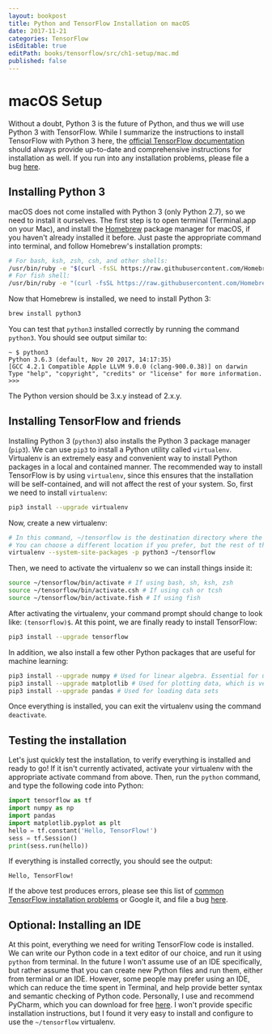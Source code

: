 ```yaml
---
layout: bookpost
title: Python and TensorFlow Installation on macOS
date: 2017-11-21
categories: TensorFlow
isEditable: true
editPath: books/tensorflow/src/ch1-setup/mac.md
published: false
---
```


# macOS Setup
Without a doubt, Python 3 is the future of Python, and thus we will use Python 3 with TensorFlow. While I summarize the instructions to install TensorFlow with Python 3 here, the [official TensorFlow documentation](https://www.tensorflow.org/install/install_mac) should always provide up-to-date and comprehensive instructions for installation as well. If you run into any installation problems, please file a bug [here](https://github.com/donald-pinckney/donald-pinckney.github.io/issues/new?labels=Installation%20problem,TensorFlow).

## Installing Python 3
macOS does not come installed with Python 3 (only Python 2.7), so we need to install it ourselves. The first step is to open terminal (Terminal.app on your Mac), and install the [Homebrew](https://brew.sh) package manager for macOS, if you haven't already installed it before. Just paste the appropriate command into terminal, and follow Homebrew's installation prompts:
```bash
# For bash, ksh, zsh, csh, and other shells:
/usr/bin/ruby -e "$(curl -fsSL https://raw.githubusercontent.com/Homebrew/install/master/install)"
# For fish shell:
/usr/bin/ruby -e "(curl -fsSL https://raw.githubusercontent.com/Homebrew/install/master/install)"
```

Now that Homebrew is installed, we need to install Python 3:
```bash
brew install python3
```

You can test that `python3` installed correctly by running the command `python3`. You should see output similar to:
```
~ $ python3
Python 3.6.3 (default, Nov 20 2017, 14:17:35) 
[GCC 4.2.1 Compatible Apple LLVM 9.0.0 (clang-900.0.38)] on darwin
Type "help", "copyright", "credits" or "license" for more information.
>>>
```
The Python version should be 3.x.y instead of 2.x.y.

## Installing TensorFlow and friends
Installing Python 3 (`python3`) also installs the Python 3 package manager (`pip3`). We can use `pip3` to install a Python utility called `virtualenv`. Virtualenv is an extremely easy and convenient way to install Python packages in a local and contained manner. The recommended way to install TensorFlow is by using `virtualenv`, since this ensures that the installation will be self-contained, and will not affect the rest of your system. So, first we need to install `virtualenv`:
```bash
pip3 install --upgrade virtualenv
```

Now, create a new virtualenv:
```bash
# In this command, ~/tensorflow is the destination directory where the virtualenv will be created. 
# You can choose a different location if you prefer, but the rest of the installation tutorial will assume ~/tensorflow
virtualenv --system-site-packages -p python3 ~/tensorflow
```

Then, we need to activate the virtualenv so we can install things inside it:
```bash
source ~/tensorflow/bin/activate # If using bash, sh, ksh, zsh
source ~/tensorflow/bin/activate.csh # If using csh or tcsh
source ~/tensorflow/bin/activate.fish # If using fish
```

After activating the virtualenv, your command prompt should change to look like: `(tensorflow)$`. At this point, we are finally ready to install TensorFlow:
```bash
pip3 install --upgrade tensorflow 
```

In addition, we also install a few other Python packages that are useful for machine learning:
```bash
pip3 install --upgrade numpy # Used for linear algebra. Essential for using TensorFlow 
pip3 install --upgrade matplotlib # Used for plotting data, which is very useful for machine learning
pip3 install --upgrade pandas # Used for loading data sets
```

Once everything is installed, you can exit the virtualenv using the command `deactivate`.

## Testing the installation
Let's just quickly test the installation, to verify everything is installed and ready to go! If it isn't currently activated, activate your virtualenv with the appropriate activate command from above. Then, run the `python` command, and type the following code into Python:
```python
import tensorflow as tf
import numpy as np
import pandas
import matplotlib.pyplot as plt
hello = tf.constant('Hello, TensorFlow!')
sess = tf.Session()
print(sess.run(hello))
```
If everything is installed correctly, you should see the output:
```
Hello, TensorFlow!
```

If the above test produces errors, please see this list of [common TensorFlow installation problems](https://www.tensorflow.org/install/install_mac#common_installation_problems) or Google it, and file a bug [here](https://github.com/donald-pinckney/donald-pinckney.github.io/issues/new?labels=Installation%20problem,Duplicate&title=Installation%20error%20on%20macOS).

## Optional: Installing an IDE
At this point, everything we need for writing TensorFlow code is installed. We can write our Python code in a text editor of our choice, and run it using `python` from terminal. In the future I won't assume use of an IDE specifically, but rather assume that you can create new Python files and run them, either from terminal or an IDE. However, some people may prefer using an IDE, which can reduce the time spent in Terminal, and help provide better syntax and semantic checking of Python code. Personally, I use and recommend PyCharm, which you can download for free [here](https://www.jetbrains.com/pycharm/download/#section=mac). I won't provide specific installation instructions, but I found it very easy to install and configure to use the `~/tensorflow` virtualenv.
